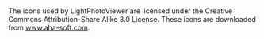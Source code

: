 #
The icons used by LightPhotoViewer are licensed under the Creative Commons Attribution-Share Alike 3.0 License. These icons are downloaded from www.aha-soft.com.
